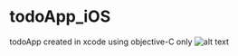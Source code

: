 # todoApp_iOS
todoApp created in xcode using objective-C only
![alt text](https://imgur.com/a/JjJu5td)

